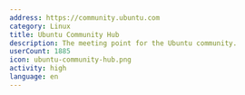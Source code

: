 ```yaml
---
address: https://community.ubuntu.com
category: Linux
title: Ubuntu Community Hub
description: The meeting point for the Ubuntu community.
userCount: 1885
icon: ubuntu-community-hub.png
activity: high
language: en
---
```

